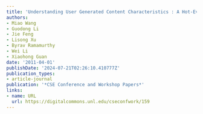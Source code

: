 ```yaml
---
title: 'Understanding User Generated Content Characteristics : A Hot-Event Perspective'
authors:
- Miao Wang
- Guodong Li
- Jie Feng
- Lisong Xu
- Byrav Ramamurthy
- Wei Li
- Xiaohong Guan
date: '2011-04-01'
publishDate: '2024-07-21T02:26:10.410777Z'
publication_types:
- article-journal
publication: '*CSE Conference and Workshop Papers*'
links:
- name: URL
  url: https://digitalcommons.unl.edu/cseconfwork/159
---
```

